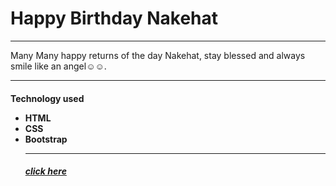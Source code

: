 <H1>Happy Birthday Nakehat</h1>
<hr>
<p>Many Many happy returns of the day Nakehat, stay blessed and always smile like an angel☺☺.
<hr>
<h4>
Technology used

<ul>
<li>
HTML

<br>
<li>
CSS

<br>
<li>
Bootstrap
<hr>
<h5>
  <a href="https://hisidd.github.io/Happy/">click here</a>
